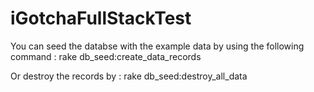 # iGotchaFullStackTest

You can seed the databse with the example data by using the following command : rake db_seed:create_data_records

Or destroy the records by : rake db_seed:destroy_all_data
